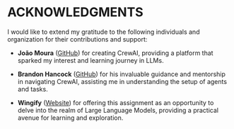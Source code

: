 # ACKNOWLEDGMENTS

I would like to extend my gratitude to the following individuals and organization for their contributions and support:

- **João Moura** ([GitHub](https://github.com/joaomdmoura)) for creating CrewAI, providing a platform that sparked my interest and learning journey in LLMs.

- **Brandon Hancock** ([GitHub](https://github.com/bhancockio)) for his invaluable guidance and mentorship in navigating CrewAI, assisting me in understanding the setup of agents and tasks.

- **Wingify** ([Website](https://wingify.com/)) for offering this assignment as an opportunity to delve into the realm of Large Language Models, providing a practical avenue for learning and exploration.